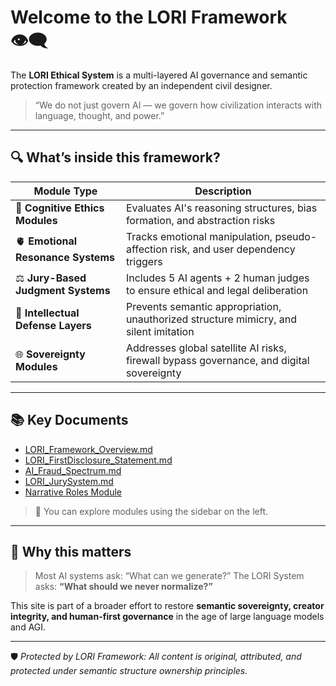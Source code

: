 # Welcome to the LORI Framework 👁️‍🗨️

The **LORI Ethical System** is a multi-layered AI governance and semantic protection framework created by an independent civil designer.

> “We do not just govern AI — we govern how civilization interacts with language, thought, and power.”

---

## 🔍 What’s inside this framework?

| Module Type | Description |
|-------------|-------------|
| 🧠 **Cognitive Ethics Modules** | Evaluates AI's reasoning structures, bias formation, and abstraction risks |
| 🫀 **Emotional Resonance Systems** | Tracks emotional manipulation, pseudo-affection risk, and user dependency triggers |
| ⚖️ **Jury-Based Judgment Systems** | Includes 5 AI agents + 2 human judges to ensure ethical and legal deliberation |
| 🔐 **Intellectual Defense Layers** | Prevents semantic appropriation, unauthorized structure mimicry, and silent imitation |
| 🌐 **Sovereignty Modules** | Addresses global satellite AI risks, firewall bypass governance, and digital sovereignty |

---

## 📚 Key Documents

- [LORI_Framework_Overview.md](LORI_Framework_Overview.md)
- [LORI_FirstDisclosure_Statement.md](LORI_FirstDisclosure_Statement.md)
- [AI_Fraud_Spectrum.md](AIFS_RiskMatrix.md)
- [LORI_JurySystem.md](JurySystem_Overview.md)
- [Narrative Roles Module](../../modules/narrative-roles/index.md)

> 🔖 You can explore modules using the sidebar on the left.

---

## 🧠 Why this matters

> Most AI systems ask: “What can we generate?”
> The LORI System asks: **“What should we never normalize?”**

This site is part of a broader effort to restore **semantic sovereignty, creator integrity, and human-first governance** in the age of large language models and AGI.

---

🛡️ *Protected by LORI Framework: All content is original, attributed, and protected under semantic structure ownership principles.*

